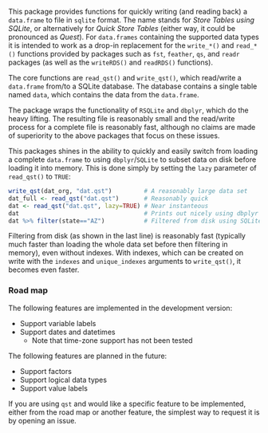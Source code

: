 This package provides functions for quickly writing (and reading back) a `data.frame` to file in `sqlite` format. The name stands for *Store Tables using SQLite*, or alternatively for *Quick Store Tables* (either way, it could be pronounced as *Quest*). For `data.frames` containing the supported data types it is intended to work as a drop-in replacement for the `write_*()` and `read_*()` functions provided by packages such as `fst`, `feather`, `qs`, and `readr` packages (as well as the `writeRDS()` and `readRDS()` functions). 

The core functions are `read_qst()` and `write_qst()`, which read/write a `data.frame` from/to a SQLite database. The database contains a single table named `data`, which contains the data from the `data.frame`.

The package wraps the functionality of `RSQLite` and `dbplyr`, which do the heavy lifting. The resulting file is reasonably small and the read/write process for a complete file is reasonably fast, although no claims are made of superiority to the above packages that focus on these issues.

This packages shines in the ability to quickly and easily switch from loading a complete `data.frame` to using `dbplyr`/`SQLite` to subset data on disk before loading it into memory. This is done simply by setting the `lazy` parameter of `read_qst()` to `TRUE`:

```R
write_qst(dat_org, "dat.qst")         # A reasonably large data set
dat_full <- read_qst("dat.qst")       # Reasonably quick
dat <- read_qst("dat.qst", lazy=TRUE) # Near instanteous
dat                                   # Prints out nicely using dbplyr
dat %>% filter(state=="AZ")           # Filtered from disk using SQLite
```

Filtering from disk (as shown in the last line) is reasonably fast (typically much faster than loading the whole data set before then filtering in memory), even without indexes. With indexes, which can be created on write with the `indexes` and `unique_indexes` arguments to `write_qst()`, it becomes even faster.

### Road map

The following features are implemented in the development version:

* Support variable labels
* Support dates and datetimes
  * Note that time-zone support has not been tested

The following features are planned in the future:

* Support factors
* Support logical data types
* Support value labels

If you are using `qst` and would like a specific feature to be implemented, either from the road map or another feature, the simplest way to request it is by opening an issue.

